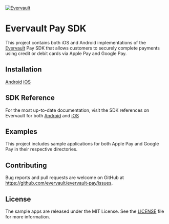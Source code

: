 [![Evervault](https://evervault.com/evervault.svg)](https://evervault.com/)

# Evervault Pay SDK

This project contains both iOS and Android implementations of the [Evervault](https://evervault.com/) Pay SDK that allows customers to securely complete payments using credit or debit cards via Apple Pay and Google Pay.

## Installation

[Android](https://docs.evervault.com/sdks/android)
[iOS](https://docs.evervault.com/sdks/ios)

## SDK Reference

For the most up-to-date documentation, visit the SDK references on Evervault for both [Android](https://docs.evervault.com/sdks/android) and [iOS](https://docs.evervault.com/sdks/ios)

## Examples

This project includes sample applications for both Apple Pay and Google Pay in their respective directories. 

## Contributing
Bug reports and pull requests are welcome on GitHub at https://github.com/evervault/evervault-pay/issues.

## License
The sample apps are released under the MIT License. See the [LICENSE](https://github.com/evervault/evervault-pay/tree/main/LICENSE) file for more information.